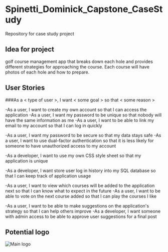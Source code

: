 # Spinetti_Dominick_Capstone_CaseStudy

Repository for case study project

## Idea for project

golf course management app that breaks down each hole and provides different strategies for approaching the course. Each course will have photos of each hole and how to prepare.

## User Stories

###As a < type of user >, I want < some goal > so that < some reason >

-As a user, I want to create my own account so that I can access the application
  -As a user, I want my password to be unique so that nobody will have the same information as me
  -As a user, I want to be able to link my email to my account so that I can log in quickly

-As a user, I want my password to be secure so that my data stays safe
  -As a user, I want to use dual-factor authentication so that it is less likely for someone to have unauthorized access to my account

-As a developer, I want to use my own CSS style sheet so that my application is unique

-As a developer, I want store user log in history into my SQL database so that I can keep track of application usage

-As a user, I want to view which courses will be added to the application next so that I can know what to expect in the future
  -As a user, I want to be able to vote on the next course added so that I can play the courses I like

-As a user, I want to be able to make suggestions on the application's strategy so that I can help others improve
  -As a developer, I want someone with admin access to be able to approve user suggestions for a final post

## Potential logo

![Main logo](https://user-images.githubusercontent.com/99349506/157073478-f3134db6-360d-4b10-97a5-04be09bdad55.PNG)
